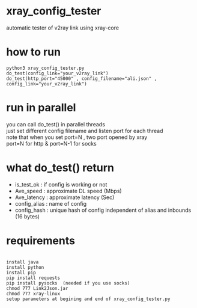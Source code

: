 # xray_config_tester
automatic tester of v2ray link using xray-core

# how to run
<code>python3 xray_config_tester.py</code><br>
<code>do_test(config_link="your_v2ray_link")</code><br>
<code>do_test(http_port="45000" , config_filename="ali.json" , config_link="your_v2ray_link")</code>

# run in parallel
you can call do_test() in parallel threads<br>
just set different config filename and listen port for each thread<br>
note that when you set port=N , two port opened by xray<br>
port=N for http & port=N-1 for socks<br>

# what do_test() return
- is_test_ok   : if config is working or not
- Ave_speed    : approximate DL speed (Mbps)
- Ave_latency  : approximate latency (Sec)
- config_alias : name of config
- config_hash  : unique hash of config independent of alias and inbounds (16 bytes)

# requirements
<code>
install java
install python
install pip
pip install requests
pip install pysocks  (needed if you use socks)
chmod 777 Link2Json.jar
chmod 777 xray-linux
setup parameters at begining and end of xray_config_tester.py
</code>

